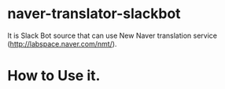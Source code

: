 # naver-translator-slackbot
It is Slack Bot source that can use New Naver translation service (http://labspace.naver.com/nmt/).

# How to Use it.


